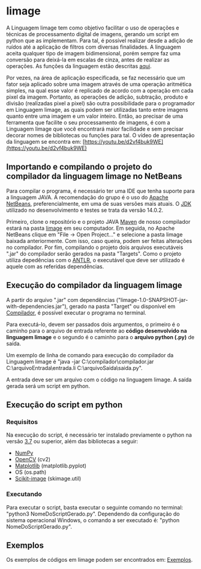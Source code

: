 # limage
A Linguagem limage tem como objetivo facilitar o uso de operações e técnicas de processamento digital de imagens, gerando um script em python que as implementam. Para tal, é possível realizar desde a adição de ruídos até a aplicação de filtros com diversas finalidades. A linguagem aceita qualquer tipo de imagem bidimensional, porém sempre faz uma conversão para deixá-la em escalas de cinza, antes de realizar as operações. As funções da linguagem estão descritas [aqui](https://github.com/lhsilva1999/limage/blob/main/Documenta%C3%A7%C3%A3o%20das%20fun%C3%A7%C3%B5es%20da%20linguagem.md).

Por vezes, na área de aplicação especificada, se faz necessário que um fator seja aplicado sobre uma imagem através de uma operação aritmética simples, na qual esse valor é replicado de acordo com a operação em cada pixel da imagem. Portanto, as operações de adição, subtração, produto e divisão (realizadas pixel a pixel) são outra possibilidade para o programador em Linguagem limage,  as quais podem ser utilizadas tanto entre imagens quanto entre uma imagem e um valor inteiro. Então, ao precisar de uma ferramenta que facilite o seu processamento de imagens, é com a Linguagem limage que você encontrará maior facilidade e sem precisar decorar nomes de bibliotecas ou funções para tal. O vídeo de apresentação da linguagem se encontra em: [https://youtu.be/d2vf4buk9WE](https://youtu.be/d2vf4buk9WE)


## Importando e compilando o projeto do compilador da linguagem limage no NetBeans
Para compilar o programa, é necessário ter uma IDE que tenha suporte para a linguagem JAVA. A recomendação do grupo é o uso do [Apache NetBeans](https://netbeans.apache.org/download/index.html), preferencialmente, em uma de suas versões mais atuais. O [JDK](https://www.oracle.com/br/java/technologies/javase-downloads.html) utilizado no desenvolvimento e testes se trata da versão 14.0.2. 

Primeiro, clone o repositório e o projeto JAVA [Maven](https://maven.apache.org/) de nosso compilador estará na pasta [limage](limage/) em seu computador.
Em seguida, no Apache NetBeans clique em "File -> Open Project..." e selecione a pasta limage baixada anteriormente.
Com isso, caso queira, podem ser feitas alterações no compilador.
Por fim, compilando o projeto dois arquivos executáveis ".jar" do compilador serão gerados na pasta "Targets". Como o projeto utiliza depedências com o [ANTLR](https://www.antlr.org/), o executável que deve ser utilizado é aquele com as referidas dependências.

## Execução do compilador da linguagem limage
A partir do arquivo ".jar" com dependências ("limage-1.0-SNAPSHOT-jar-with-dependencies.jar"), gerado na pasta "Target" ou disponível em [Compilador](limage/target/limage-1.0-SNAPSHOT-jar-with-dependencies.jar), é possível executar o programa no terminal.

Para executá-lo, devem ser passados dois argumentos, o primeiro é o caminho para o arquivo de entrada referente ao **código desenvolvido na linguagem limage** e o segundo é o caminho para o **arquivo python (.py)** de saída.

Um exemplo de linha de comando para execução do compilador da Linguagem limage é "java -jar C:\compilador\compilador.jar C:\arquivoEntrada\entrada.li C:\arquivoSaida\saida.py".

A entrada deve ser um arquivo com o código na linguagem limage. 
A saída gerada será um script em python.

## Execução do script em python

### Requisitos
Na execução do script, é necessário ter instalado previamente o python na versão [3.7](https://www.python.org/downloads/) ou superior, além das bibliotecas a seguir:
- [NumPy](https://numpy.org/install/) 
- [OpenCV](https://opencv.org/releases/) (cv2)
- [Matplotlib](https://matplotlib.org/users/installing.html) (matplotlib.pyplot)
- OS (os.path)
- [Scikit-image](https://scikit-image.org/docs/dev/install.html) (skimage.util)

### Executando
Para executar o script, basta executar o seguinte comando no terminal: "python3 NomeDoScriptGerado.py". Dependendo da configuração do sistema operacional Windows, o comando a ser executado é: "python NomeDoScriptGerado.py".

## Exemplos
Os exemplos de códigos em limage podem ser encontrados em: [Exemplos](https://github.com/lhsilva1999/limage/tree/main/Testes%20Linguagem%20limage/).
